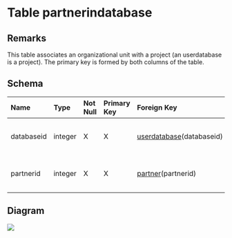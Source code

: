 # Table partnerindatabase #
## Remarks ##
This table associates an organizational unit with a project (an userdatabase is a project). The primary key is formed by both columns of the table.

## Schema ##
| **Name** | **Type** | **Not Null** | **Primary Key** | **Foreign Key** | **Remarks** |
|:---------|:---------|:-------------|:----------------|:----------------|:------------|
| databaseid | integer  | X            | X               | [userdatabase](userdatabase.md)(databaseid) | This is a foreign key to the table userdatabase. |
| partnerid | integer  | X            | X               | [partner](partner.md)(partnerid) | This is a foreign key to the table partner. |

## Diagram ##
<img src='http://www.sigmah.org/svg_load.php?file=http://sigma-h.googlecode.com/svn/wiki/diagrams/partnerindatabase.svg' />
